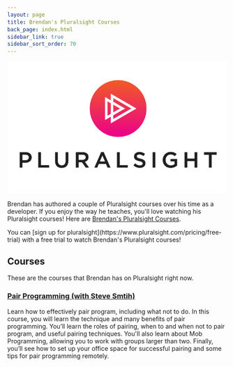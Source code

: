 ```yaml
---
layout: page
title: Brendan's Pluralsight Courses
back_page: index.html
sidebar_link: true
sidebar_sort_order: 70
---
```


[![Pluralsight Logo](/images/files/PS_logo_F-11.png)](https://www.pluralsight.com/authors/brendan-enrick)

Brendan has authored a couple of Pluralsight courses over his time as a developer. If you enjoy the way he teaches, you'll love watching his Pluralsight courses! Here are [Brendan's Pluralsight Courses](https://www.pluralsight.com/authors/brendan-enrick).

<p class="message">
  You can [sign up for pluralsight](https://www.pluralsight.com/pricing/free-trial) with a free trial to watch Brendan's Pluralsight courses!
</p>

## Courses

These are the courses that Brendan has on Pluralsight right now.

### [Pair Programming (with Steve Smtih)](https://www.pluralsight.com/courses/pair-programming)

Learn how to effectively pair program, including what not to do. In this course, you will learn the technique and many benefits of pair programming. You’ll learn the roles of pairing, when to and when not to pair program, and useful pairing techniques. You'll also learn about Mob Programming, allowing you to work with groups larger than two. Finally, you’ll see how to set up your office space for successful pairing and some tips for pair programming remotely.
